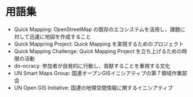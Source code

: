 # 用語集

- Quick Mapping: OpenStreetMap の既存のエコシステムを活用し、課題に対して迅速に地図を作成すること
- Quick Mappring Project: Quick Mapping を実現するためのプロジェクト
- Quick Mapping Challenge: Quick Mapping Project を立ち上げるための時限の活動
- do-ocracy: 参加者が自発的に行動し、貢献することを重視する文化
- UN Smart Maps Group: 国連オープンGISイニシアティブの第７領域作業部会
- UN Open GIS Initiative: 国連の地理空間情報に関するイニシアティブ